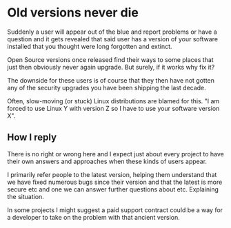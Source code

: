 # Old versions never die

Suddenly a user will appear out of the blue and report problems or have a
question and it gets revealed that said user has a version of your software
installed that you thought were long forgotten and extinct.

Open Source versions once released find their ways to some places that just
then obviously never again upgrade. But surely, if it works why fix it?

The downside for these users is of course that they then have not gotten any
of the security upgrades you have been shipping the last decade.

Often, slow-moving (or stuck) Linux distributions are blamed for this. "I am
forced to use Linux Y with version Z so I have to use your software version
X".

## How I reply

There is no right or wrong here and I expect just about every project to have
their own answers and approaches when these kinds of users appear.

I primarily refer people to the latest version, helping them understand that
we have fixed numerous bugs since their version and that the latest is more
secure etc and one we can answer further questions about etc. Explaining the
situation.

In some projects I might suggest a paid support contract could be a way for a
developer to take on the problem with that ancient version.
